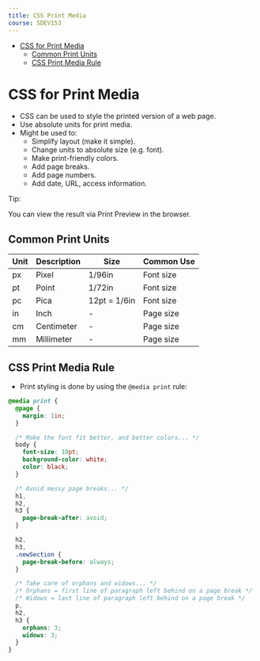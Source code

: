 ```yaml
---
title: CSS Print Media
course: SDEV153
---
```


- [CSS for Print Media](#css-for-print-media)
  - [Common Print Units](#common-print-units)
  - [CSS Print Media Rule](#css-print-media-rule)

# CSS for Print Media

- CSS can be used to style the printed version of a web page.
- Use absolute units for print media.
- Might be used to:
  - Simplify layout (make it simple).
  - Change units to absolute size (e.g. font).
  - Make print-friendly colors.
  - Add page breaks.
  - Add page numbers.
  - Add date, URL, access information.

<p class="demo">Tip:</p>

You can view the result via Print Preview in the browser.

## Common Print Units

| Unit | Description | Size         | Common Use |
| ---- | ----------- | ------------ | ---------- |
| px   | Pixel       | 1/96in       | Font size  |
| pt   | Point       | 1/72in       | Font size  |
| pc   | Pica        | 12pt = 1/6in | Font size  |
| in   | Inch        | -            | Page size  |
| cm   | Centimeter  | -            | Page size  |
| mm   | Millimeter  | -            | Page size  |

## CSS Print Media Rule

- Print styling is done by using the `@media print` rule:

```css
@media print {
  @page {
    margin: 1in;
  }

  /* Make the font fit better, and better colors... */
  body {
    font-size: 10pt;
    background-color: white;
    color: black;
  }

  /* Avoid messy page breaks... */
  h1,
  h2,
  h3 {
    page-break-after: avoid;
  }

  h2,
  h3,
  .newSection {
    page-break-before: always;
  }

  /* Take care of orphans and widows... */
  /* Orphans = first line of paragraph left behind on a page break */
  /* Widows = last line of paragraph left behind on a page break */
  p,
  h2,
  h3 {
    orphans: 3;
    widows: 3;
  }
}
```
